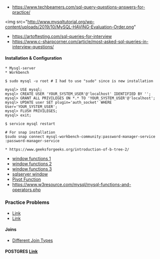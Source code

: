 * https://www.techbeamers.com/sql-query-questions-answers-for-practice/

<img src="http://www.mysqltutorial.org/wp-content/uploads/2019/10/MySQL-HAVING-Evaluation-Order.png" </img>

* https://artoftesting.com/sql-queries-for-interview
* https://www.c-sharpcorner.com/article/most-asked-sql-queries-in-interview-questions/


#### Installation & Configuration
~~~
* Mysql-server
* Workbench

$ sudo mysql -u root # I had to use "sudo" since is new installation

mysql> USE mysql;
mysql> CREATE USER 'YOUR_SYSTEM_USER'@'localhost' IDENTIFIED BY '';
mysql> GRANT ALL PRIVILEGES ON *.* TO 'YOUR_SYSTEM_USER'@'localhost';
mysql> UPDATE user SET plugin='auth_socket' WHERE User='YOUR_SYSTEM_USER';
mysql> FLUSH PRIVILEGES;
mysql> exit;

$ service mysql restart

# For snap installation
$sudo snap connect mysql-workbench-community:password-manager-service :password-manager-service

* https://www.geeksforgeeks.org/introduction-of-b-tree-2/

~~~

* [window functions 1](https://learnsql.com/blog/sql-window-functions-examples/)
* [window functions 2](https://towardsdatascience.com/intro-to-window-functions-in-sql-23ecdc7c1ceb)
* [window functions 3](https://learnsql.com/blog/sql-window-functions-examples/)
* [sqlserver window](https://www.sqlservertutorial.net/sql-server-window-functions/)
* [ Pivot Function ](https://codingsight.com/pivot-tables-in-mysql/)
* https://www.w3resource.com/mysql/mysql-functions-and-operators.php


### Practice Problems
* [Link](https://www.interviewbit.com/sql-interview-questions/)
* [Link]( https://www.techbeamers.com/sql-query-questions-answers-for-practice/)

#### Joins
* [ Different Join Types](https://miro.medium.com/max/966/0*Mu_d-mJMmaVX-j0P)

#### POSTGRES [Link](https://media.licdn.com/dms/image/v2/D4D22AQF8-yw6fRXhkw/feedshare-shrink_800/feedshare-shrink_800/0/1727379958393?e=1730332800&v=beta&t=1HL65EQbRzfaz9r5kUAUG9FJCTC0zMvQIYURGZO2v3o)

